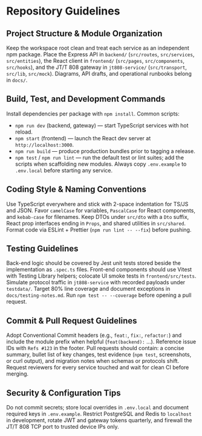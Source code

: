 # Repository Guidelines

## Project Structure & Module Organization
Keep the workspace root clean and treat each service as an independent npm package. Place the Express API in `backend/` (`src/routes`, `src/services`, `src/entities`), the React client in `frontend/` (`src/pages`, `src/components`, `src/hooks`), and the JT/T 808 gateway in `jt808-service/` (`src/transport`, `src/lib`, `src/mock`). Diagrams, API drafts, and operational runbooks belong in `docs/`.

## Build, Test, and Development Commands
Install dependencies per package with `npm install`. Common scripts:
- `npm run dev` (backend, gateway) — start TypeScript services with hot reload.
- `npm start` (frontend) — launch the React dev server at `http://localhost:3000`.
- `npm run build` — produce production bundles prior to tagging a release.
- `npm test` / `npm run lint` — run the default test or lint suites; add the scripts when scaffolding new modules.
Always copy `.env.example` to `.env.local` before starting any service.

## Coding Style & Naming Conventions
Use TypeScript everywhere and stick with 2-space indentation for TS/JS and JSON. Favor `camelCase` for variables, `PascalCase` for React components, and `kebab-case` for filenames. Keep DTOs under `src/dto` with a `Dto` suffix, React prop interfaces ending in `Props`, and shared utilities in `src/shared`. Format code via ESLint + Prettier (`npm run lint -- --fix`) before pushing.

## Testing Guidelines
Back-end logic should be covered by Jest unit tests stored beside the implementation as `.spec.ts` files. Front-end components should use Vitest with Testing Library helpers; colocate UI smoke tests in `frontend/src/tests`. Simulate protocol traffic in `jt808-service` with recorded payloads under `testdata/`. Target 80% line coverage and document exceptions in `docs/testing-notes.md`. Run `npm test -- --coverage` before opening a pull request.

## Commit & Pull Request Guidelines
Adopt Conventional Commit headers (e.g., `feat:`, `fix:`, `refactor:`) and include the module prefix when helpful (`feat(backend):` …). Reference issue IDs with `Refs #123` in the footer. Pull requests should contain: a concise summary, bullet list of key changes, test evidence (`npm test`, screenshots, or curl output), and migration notes when schemas or protocols shift. Request reviewers for every service touched and wait for clean CI before merging.

## Security & Configuration Tips
Do not commit secrets; store local overrides in `.env.local` and document required keys in `.env.example`. Restrict PostgreSQL and Redis to `localhost` in development, rotate JWT and gateway tokens quarterly, and firewall the JT/T 808 TCP port to trusted device IPs only.
